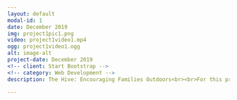 ```yaml
---
layout: default
modal-id: 1
date: December 2019
img: project1pic1.png
video: project1video1.mp4
ogg: project1video1.ogg
alt: image-alt
project-date: December 2019
<!-- client: Start Bootstrap -->
<!-- category: Web Development -->
description: The Hive: Encouraging Families Outdoors<br><br>For this project, I worked on an interdisciplinary team of four with Industrial Designers and Mechanical Engineers. The goal of the project was to create a product that encouraged families outdoors. <br><br>After conducting market research and multiple iterations of prototyping, the final result was The Hive. The product was an attachable fanny pack that can be paired with a daypack, created specifically for a parent-child duo. The market research for this projected included understanding the target market as well as current products already available, conducting observational research, journey maps, and gathering survey data. <br><br>From the research gathered, the team decided to move forward with an attachable fanny pack. For the ideation phase, the team initially focused on certain features such as safety, adaptability and parent-child interactions. Making sure the product would focus around these features, the team began sketching. Many prototypes were created to understand the interaction of the product with the users, functionality, and size. Below is an image of the final prototype the group created.<br><br><img src="img/portfolio/project1pic1.png" width="300" class="img-responsive img-centered">The second picture below shows the final prototype created using a manufacturer based off of a design spec we sent in. I was mainly responsible for making design decisions such as technical specifications as well as prototyping many of the iterations. In the preliminary stages of the project, I worked on market research of current products by conducting analysis on the current market as well as collected survey data.<br><br><img src="img/portfolio/project1pic2.png" width="300" class="img-responsive img-centered">The video below shows more information on the fanny pack and the product in use. <br><br><iframe src="https://drive.google.com/file/d/1CijSmH-4jCSFJfXNBvHSGAYzTErwNLXx/preview" width="300" height="200"></iframe>

---
```

